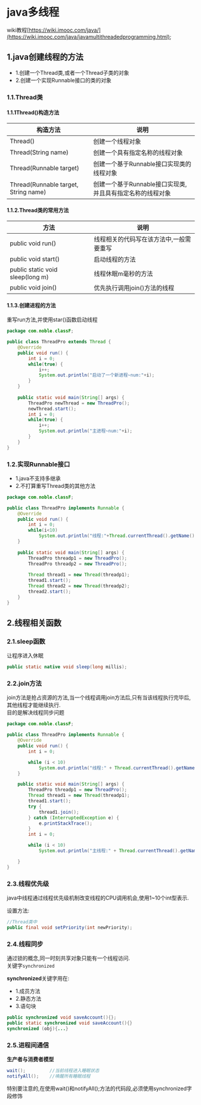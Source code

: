 # java多线程
wiki教程[https://wiki.imooc.com/java/](https://wiki.imooc.com/java/javamultithreadedprogramming.html);

## 1.java创建线程的方法
- 1.创建一个Thread类,或者一个Thread子类的对象
- 2.创建一个实现Runnable接口的类的对象

### 1.1.Thread类

#### 1.1.1Thread()构造方法

| 构造方法 | 说明 |
|---------|------|
| Thread() | 创建一个线程对象 |
| Thread(String name) | 创建一个具有指定名称的线程对象 |
| Thread(Runnable target) | 创建一个基于Runnable接口实现类的线程对象 |
| Thread(Runnable target, String name) | 创建一个基于Runnable接口实现类,并且具有指定名称的线程对象 |

#### 1.1.2.Thread类的常用方法

| 方法 | 说明 |
|-----|------|
| public void run() | 线程相关的代码写在该方法中,一般需要重写 |
| public void start() | 启动线程的方法 |
| public static void sleep(long m) | 线程休眠m毫秒的方法 |
| public void join() | 优先执行调用join()方法的线程 |

#### 1.1.3.创建进程的方法
重写run方法,并使用star()函数启动线程<br>

```java
package com.noble.classF;

public class ThreadPro extends Thread {
	@Override
	public void run() {
		int i = 0;
		while(true) {
			i++;
			System.out.println("启动了一个新进程~num:"+i);
		}
	}
	
	public static void main(String[] args) {
		ThreadPro newThread = new ThreadPro();
		newThread.start();
		int i = 0;
		while(true) {
			i++;
			System.out.println("主进程~num:"+i);
		}
	}
}

```

### 1.2.实现Runnable接口
- 1.java不支持多继承
- 2.不打算重写Thread类的其他方法

```java
package com.noble.classF;

public class ThreadPro implements Runnable {
	@Override
	public void run() {
		int i = 0;
		while(i<10)
			System.out.println("线程:"+Thread.currentThread().getName()+" 正在运行~"+" "+i++);
	}
	
	public static void main(String[] args) {
		ThreadPro threadp1 = new ThreadPro();
		ThreadPro threadp2 = new ThreadPro();
		
		Thread thread1 = new Thread(threadp1);
		thread1.start();
		Thread thread2 = new Thread(threadp2);
		thread2.start();
	}
}

```

## 2.线程相关函数

### 2.1.sleep函数
让程序进入休眠<br>
```java
public static native void sleep(long millis);
```

### 2.2.join方法
join方法是抢占资源的方法,当一个线程调用join方法后,只有当该线程执行完毕后,其他线程才能继续执行.<br>
目的是解决线程同步问题<br>

```java
package com.noble.classF;

public class ThreadPro implements Runnable {
	@Override
	public void run() {
		int i = 0;

		while (i < 10)
			System.out.println("线程:" + Thread.currentThread().getName() + " 正在运行~" + " " + i++);
	}

	public static void main(String[] args) {
		ThreadPro threadp1 = new ThreadPro();
		Thread thread1 = new Thread(threadp1);
		thread1.start();
		try {
			thread1.join();
		} catch (InterruptedException e) {
			e.printStackTrace();
		}
		int i = 0;

		while (i < 10)
			System.out.println("主线程:" + Thread.currentThread().getName() + " 正在运行~" + " " + i++);

	}
}
```

### 2.3.线程优先级
java中线程通过线程优先级机制改变线程的CPU调用机会,使用1~10个int型表示.<br>

设置方法:<br>
```java
//Thread类中
public final void setPriority(int newPriority);
```

### 2.4.线程同步
通过锁的概念,同一时刻共享对象只能有一个线程访问.<br>
关键字``synchronized``<br>

**synchronized**关键字用在:<br>
- 1.成员方法
- 2.静态方法
- 3.语句块

```java
public synchronized void saveAccount(){};
public static synchronized void saveAccount(){}
synchronized (obj){...}
```

### 2.5.进程间通信
**生产者与消费者模型**<br>
```java
wait();         //当前线程进入睡眠状态
notifyAll();    //唤醒所有睡眠线程
```
特别要注意的,在使用wait()和notifyAll();方法的代码段,必须使用synchronized字段修饰<br>